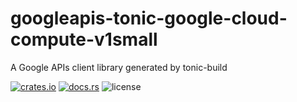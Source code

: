 # googleapis-tonic-google-cloud-compute-v1small

A Google APIs client library generated by tonic-build

[![crates.io](https://img.shields.io/crates/v/googleapis-tonic-google-cloud-compute-v1small)](https://crates.io/crates/googleapis-tonic-google-cloud-compute-v1small)
[![docs.rs](https://img.shields.io/docsrs/googleapis-tonic-google-cloud-compute-v1small)](https://docs.rs/googleapis-tonic-google-cloud-compute-v1small)
![license](https://img.shields.io/crates/l/googleapis-tonic-google-cloud-compute-v1small)

